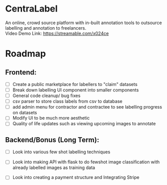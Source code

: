 # CentraLabel
An online, crowd source platform with in-built annotation tools to outsource labelling and annotation to freelancers. <br>
Video Demo Link: https://streamable.com/x024ce

# Roadmap
## Frontend:

 * [ ] Create a public marketplace for labellers to "claim" datasets
 * [ ] Break down labelling UI component into smaller components
 * [ ] General code cleanup/ bug fixes
 * [ ] csv parser to store class labels from csv to database
 * [ ] add admin menu for contractor and contractee to see labelling progress on datasets
 * [ ] Modify UI to be much more aesthetic
 * [ ] Quality of life updates such as viewing upcoming images to annotate
 
## Backend/Bonus (Long Term):

 * [ ] Look into various few shot labelling techniques
 * [ ] Look into making API with flask to do fewshot image classification with <br> already labelled images as training data
 * [ ] Look into creating a payment structure and Integrating Stripe


